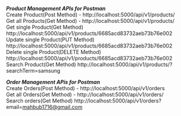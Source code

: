 ***Product Management APIs for Postman*** <br/>
Create Product(Post Method) - http://localhost:5000/api/v1/products/ <br/>
Get all Products(Get Method) - http://localhost:5000/api/v1/products/ <br/>
Get single Product(Get Method) http://localhost:5000/api/v1/products/6685acd83732aeb73b76e002 <br/>
Update single Product(PUT Method) http://localhost:5000/api/v1/products/6685acd83732aeb73b76e002 <br/>
Delete single Product(DELETE Method) http://localhost:5000/api/v1/products/6685acd83732aeb73b76e002 <br/>
Search Product(Get Method) http://localhost:5000/api/v1/products/?searchTerm=samsung

***Order Management APis for Postman*** <br/>
Create Orders(Post Method) - http://localhost:5000/api/v1/orders <br/>
Get all Orders(Get Method) - http://localhost:5000/api/v1/orders/ <br/>
Search orders(Get Method) http://localhost:5000/api/v1/orders?email=mahbub1716@gmail.com
